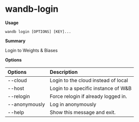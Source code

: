 # wandb-login

**Usage**

`wandb login [OPTIONS] [KEY]...`

**Summary**

Login to Weights & Biases

**Options**

| **Options** | **Description** |
| :--- | :--- |
| --cloud | Login to the cloud instead of local |
| --host | Login to a specific instance of W&B |
| --relogin | Force relogin if already logged in. |
| --anonymously | Log in anonymously |
| --help | Show this message and exit. |


